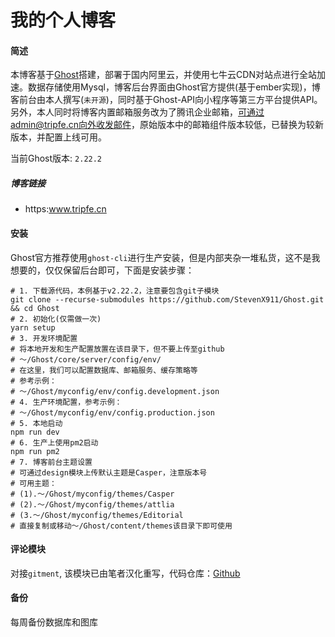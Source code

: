 # 我的个人博客

#### 简述

本博客基于[Ghost](https://ghost.org)搭建，部署于国内阿里云，并使用七牛云CDN对站点进行全站加速。数据存储使用Mysql，博客后台界面由Ghost官方提供(基于ember实现)，博客前台由本人撰写(`未开源`)，同时基于Ghost-API向小程序等第三方平台提供API。另外，本人同时将博客内置邮箱服务改为了腾讯企业邮箱，可通过admin@tripfe.cn向外收发邮件，原始版本中的邮箱组件版本较低，已替换为较新版本，并配置上线可用。

当前Ghost版本: `2.22.2`

##### 博客链接

- https:www.tripfe.cn

#### 安装

Ghost官方推荐使用`ghost-cli`进行生产安装，但是内部夹杂一堆私货，这不是我想要的，仅仅保留后台即可，下面是安装步骤：
```shell
# 1. 下载源代码，本例基于v2.22.2，注意要包含git子模块
git clone --recurse-submodules https://github.com/StevenX911/Ghost.git && cd Ghost
# 2. 初始化(仅需做一次)
yarn setup
# 3. 开发环境配置
# 将本地开发和生产配置放置在该目录下，但不要上传至github
# ～/Ghost/core/server/config/env/
# 在这里，我们可以配置数据库、邮箱服务、缓存策略等
# 参考示例：
# ～/Ghost/myconfig/env/config.development.json
# 4. 生产环境配置，参考示例：
# ～/Ghost/myconfig/env/config.production.json
# 5. 本地启动
npm run dev
# 6. 生产上使用pm2启动
npm run pm2
# 7. 博客前台主题设置
# 可通过design模块上传默认主题是Casper，注意版本号
# 可用主题：
# (1).～/Ghost/myconfig/themes/Casper
# (2).～/Ghost/myconfig/themes/attlia
# (3.～/Ghost/myconfig/themes/Editorial
# 直接复制或移动～/Ghost/content/themes该目录下即可使用
```
#### 评论模块
对接`gitment`, 该模块已由笔者汉化重写，代码仓库：[Github](https://github.com/StevenX911/tripfe-comment)


#### 备份

每周备份数据库和图库
